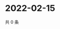 # 2022-02-15

共 0 条

<!-- BEGIN WEIBO -->
<!-- 最后更新时间 Tue Feb 15 2022 06:12:54 GMT+0800 (China Standard Time) -->

<!-- END WEIBO -->
